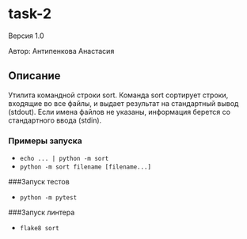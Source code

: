 # task-2
Версия 1.0

Автор: Антипенкова Анастасия

## Описание
Утилита командной строки sort. Команда sort сортирует строки, входящие во все файлы, и выдает результат на стандартный вывод (stdout). Если имена файлов не указаны, информация берется со стандартного ввода (stdin).

### Примеры запуска
* `echo ... | python -m sort`
* `python -m sort filename [filename...]`

###Запуск тестов
* `python -m pytest`

###Запуск линтера
* `flake8 sort`